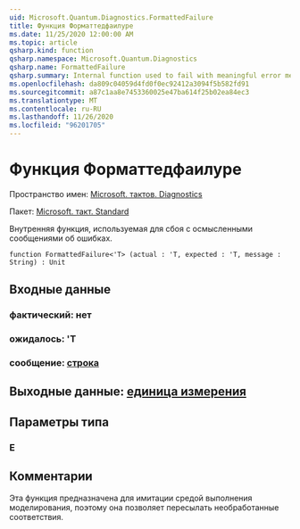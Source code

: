 ```yaml
---
uid: Microsoft.Quantum.Diagnostics.FormattedFailure
title: Функция Форматтедфаилуре
ms.date: 11/25/2020 12:00:00 AM
ms.topic: article
qsharp.kind: function
qsharp.namespace: Microsoft.Quantum.Diagnostics
qsharp.name: FormattedFailure
qsharp.summary: Internal function used to fail with meaningful error messages.
ms.openlocfilehash: da809c04059d4fd0f0ec92412a3094f5b582fd91
ms.sourcegitcommit: a87c1aa8e7453360025e47ba614f25b02ea84ec3
ms.translationtype: MT
ms.contentlocale: ru-RU
ms.lasthandoff: 11/26/2020
ms.locfileid: "96201705"
---
```

# <a name="formattedfailure-function"></a>Функция Форматтедфаилуре

Пространство имен: [Microsoft. тактов. Diagnostics](xref:Microsoft.Quantum.Diagnostics)

Пакет: [Microsoft. такт. Standard](https://nuget.org/packages/Microsoft.Quantum.Standard)


Внутренняя функция, используемая для сбоя с осмысленными сообщениями об ошибках.

```qsharp
function FormattedFailure<'T> (actual : 'T, expected : 'T, message : String) : Unit
```


## <a name="input"></a>Входные данные

### <a name="actual--t"></a>фактический: нет




### <a name="expected--t"></a>ожидалось: 'T




### <a name="message--string"></a>сообщение: [строка](xref:microsoft.quantum.lang-ref.string)





## <a name="output--unit"></a>Выходные данные: [единица измерения](xref:microsoft.quantum.lang-ref.unit)



## <a name="type-parameters"></a>Параметры типа

### <a name="t"></a>Е



## <a name="remarks"></a>Комментарии

Эта функция предназначена для имитации средой выполнения моделирования, поэтому она позволяет пересылать необработанные соответствия.